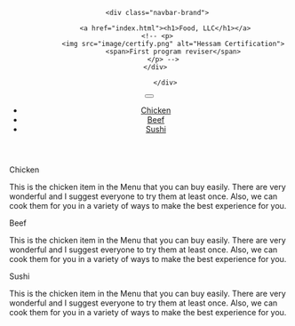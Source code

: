 
<!DOCTYPE html>
<html lang="en">
<head>
	<meta charset="utf-8">
	<meta http-equiv="X-UA-Compatible" content="IE=edge">
	<meta name="viewport" content="width=device-width, initial-scale=1">
	<title>This is my assignment</title>
	<link rel="stylesheet" href="https://maxcdn.bootstrapcdn.com/bootstrap/4.0.0/css/bootstrap.min.css" integrity="sha384-Gn5384xqQ1aoWXA+058RXPxPg6fy4IWvTNh0E263XmFcJlSAwiGgFAW/dAiS6JXm" crossorigin="anonymous">
	<link rel="stylesheet" type="text/css" href="css/styles.css">
	<link rel="preconnect" href="https://fonts.gstatic.com">
	<link href='https://fonts.googleapis.com/css?family=Lora' rel='stylesheet' type='text/css'>
</head>
<body>
<header>
	<nav  class="navbar navbar-expand-lg navbar-light" id="header-nav" >
		<div class="container">
			<div class="navbar-header">
				<a href="index.html" class="float-left d-lg-block d-md-block d-none">
					 <!-- <div id="logo-img"></div> -->
				</a>

		<div class="navbar-brand">

			<a href="index.html"><h1>Food, LLC</h1></a>
			<!-- <p>	
				<img src="image/certify.png" alt="Hessam Certification">
				<span>First program reviser</span>
			</p> --> 
		</div> 
		
			</div>


<!-- Collapsable menu -->
<button class="navbar-toggler  d-lg-none  d-md-none d-sm-none d-xs-block " type="button" data-toggle="collapse" data-target="#collapsibleNavbar">
	<span class="navbar-toggler-icon "></span>

</button>

<div class="collapse navbar-collapse " id="collapsibleNavbar" name >
	<ul class="navbar-nav d-lg-none  " >
		<li class="nav-item"><a class="nav-link"  href="#">Chicken</a></li>
			 <li class="nav-item"><a class="nav-link"  href="#">Beef</a></li>
			<li class="nav-item"><a class="nav-link"  href="#">Sushi</a></li>
	</ul>
	

</div>
		</div>
	</nav>
</header>

<section class="row" > 
<div class=" col-12 ">

<div class="menu-item" > <span class="details">Chicken</span> <br>

<p class="dummy">This is the chicken item in the Menu that you can buy easily. There are very wonderful and I suggest everyone to try them at least once. Also, we can cook them for you in a variety of ways to make the best experience for you.</p>
</div>


<div class="menu-item"> <span  class="details">Beef</span> 
<br>
<p class="dummy">This is the chicken item in the Menu that you can buy easily. There are very wonderful and I suggest everyone to try them at least once. Also, we can cook them for you in a variety of ways to make the best experience for you.</p>
</div>


<div class="menu-item"><span  class="details">Sushi</span>
<br>
 <p class="dummy">This is the chicken item in the Menu that you can buy easily. There are very wonderful and I suggest everyone to try them at least once. Also, we can cook them for you in a variety of ways to make the best experience for you.
 </p>
</div>


</div>
</section>


 <script src="https://ajax.googleapis.com/ajax/libs/jquery/3.5.1/jquery.min.js"></script>
  <script src="https://cdnjs.cloudflare.com/ajax/libs/popper.js/1.16.0/umd/popper.min.js"></script>
  <script src="https://maxcdn.bootstrapcdn.com/bootstrap/4.5.2/js/bootstrap.min.js"></script>

</body>
</html>